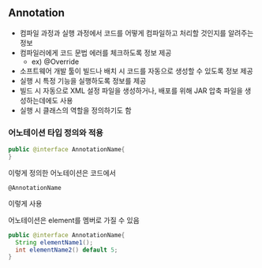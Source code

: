 ## Annotation
* 컴파일 과정과 실행 과정에서 코드를 어떻게 컴파일하고 처리할 것인지를 알려주는 정보  
* 컴파일러에게 코드 문법 에러를 체크하도록 정보 제공
  * ex) @Override
* 소프트웨어 개발 툴이 빌드나 배치 시 코드를 자동으로 생성할 수 있도록 정보 제공
* 실행 시 특정 기능을 실행하도록 정보를 제공
* 빌드 시 자동으로 XML 설정 파일을 생성하거나, 배포를 위해 JAR 압축 파일을 생성하는데에도 사용
* 실행 시 클래스의 역할을 정의하기도 함

### 어노테이션 타입 정의와 적용
```java
public @interface AnnotationName{
}
```  
이렇게 정의한 어노테이션은 코드에서  
```
@AnnotationName
```
이렇게 사용  
  
어노테이션은 element를 멤버로 가질 수 있음  
```java
public @interface AnnotationName{
  String elementName1();
  int elementName2() default 5;
}

```
